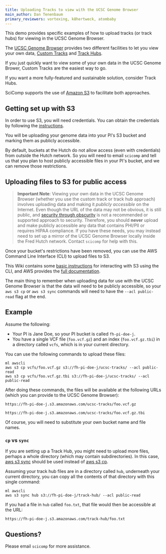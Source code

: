 ```yaml
---
title: Uploading Tracks to view with the UCSC Genome Browser
main_author: Dan Tenenbaum
primary_reviewers: vortexing, k8hertweck, atombaby
---
```


This demo provides specific examples of how to upload tracks (or track hubs) for viewing in the UCSC Genome Browser.

The [UCSC Genome Browser](http://genome.ucsc.edu/) provides two different facilities to let you view your own data,
[Custom Tracks](http://genome.ucsc.edu/cgi-bin/hgCustom) and [Track Hubs](https://genome.ucsc.edu/goldenPath/help/hgTrackHubHelp.html). 

If you just quickly want to view some of your own data in the UCSC Genome Brower, Custom Tracks are the easiest way to go.

If you want a more fully-featured and sustainable solution, consider Track Hubs.

SciComp supports the use of [Amazon S3](https://aws.amazon.com/s3/) to facilitate both approaches. 

## Getting set up with S3

In order to use S3, you will need credentials. You can obtain the credentials by following the [instructions](https://sciwiki.fredhutch.org/scicomputing/access_credentials/#command-line-rhinogizmo-instructions).

You will be uploading your genome data into your PI's S3 bucket and marking them as publicly accessible.

By default, buckets at the Hutch do not allow access (even with credentials) from outside the Hutch network. So you will need to email `scicomp` and tell us that you plan to host publicly accessible files in your PI's bucket, and we can remove those restrictions.

## Uploading files to S3 for public access

> **Important Note**: Viewing your own data in the UCSC Genome Browser (whether you use the custom track or track hub approach) involves uploading data and making it *publicly accessible* on the Internet. Even though the URL of the data may not be obvious, it is still public, and [security through obscurity](https://en.wikipedia.org/wiki/Security_through_obscurity) is not a recommended or supported approach to security. Therefore, you should **never** upload and make publicly accessible any data that contains PHI/PII or requires HIPAA compliance. If you have these needs, you may instead need to set up a mirror of the UCSC Genome Browser locally inside the Fred Hutch network. Contact `scicomp` for help with this.

Once your bucket's restrictions have been removed, you can use the AWS Command Line Interface (CLI) to upload files to S3.

This Wiki contains some [basic instructions](https://sciwiki.fredhutch.org/compdemos/aws/#aws-command-line-interface-cli) for interacting with S3 using the CLI, and AWS provides the [full documentation](https://docs.aws.amazon.com/cli/latest/reference/s3/).

The main thing to remember when uploading data for use with the UCSC Genome Browser is that the data will need to be publicly accessible, so your `aws s3 cp` or `aws s3 sync` commands will need to have the `--acl public-read` flag at the end.

## Example

Assume the following:

* Your PI is Jane Doe, so your PI bucket is called `fh-pi-doe-j`. 
* You have a single VCF file (`foo.vcf.gz`) and an index (`foo.vcf.gz.tbi`) in a directory called `vcfs`, which is in your current directory.

You can use the following commands to upload these files:

```
ml awscli
aws s3 cp vcfs/foo.vcf.gz s3://fh-pi-doe-j/ucsc-tracks/ --acl public-read
aws s3 cp vcfs/foo.vcf.gz.tbi s3://fh-pi-doe-j/ucsc-tracks/ --acl public-read
```

After doing these commands, the files will be available at the following URLs (which you can provide to the UCSC Genome Browser):


`https://fh-pi-doe-j.s3.amazonaws.com/ucsc-tracks/foo.vcf.gz`

`https://fh-pi-doe-j.s3.amazonaws.com/ucsc-tracks/foo.vcf.gz.tbi`

Of course, you will need to substitute your own bucket name and file names.

### `cp` vs `sync`

If you are setting up a Track Hub, you might need to upload more files, perhaps a whole directory (which may contain subdirectories). In this case, [aws s3 sync](https://docs.aws.amazon.com/cli/latest/reference/s3/sync.html) should be used instead of [aws s3 cp](https://docs.aws.amazon.com/cli/latest/reference/s3/cp.html).

Assuming your track hub files are in a directory called `hub`, underneath your current directory, you can copy all the contents of that directory with this single command:

```
ml awscli
aws s3 sync hub s3://fh-pi-doe-j/track-hub/ --acl public-read
```

If you had a file in `hub` called `foo.txt`, that file would then be accessible at the URL:

`https://fh-pi-doe-j.s3.amazonaws.com/track-hub/foo.txt`

## Questions?

Please email `scicomp` for more assistance. 


